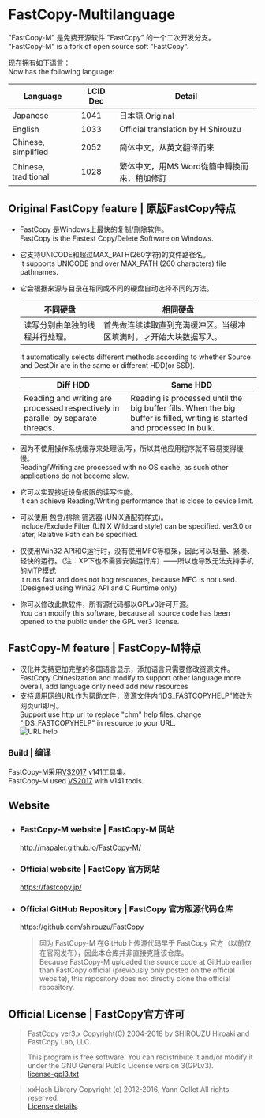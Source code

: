 **FastCopy-M**ultilanguage
===========
"FastCopy-M" 是免费开源软件 "FastCopy" 的一个二次开发分支。  
"FastCopy-M" is a fork of open source soft "FastCopy".

现在拥有如下语言：  
Now has the following language:

| Language | LCID Dec | Detail |
| --- | --- | --- |
| Japanese | 1041 | 日本語,Original |
| English | 1033 | Official translation by H.Shirouzu |
| Chinese, simplified | 2052 | 简体中文，从英文翻译而来 |
| Chinese, traditional | 1028 | 繁体中文，用MS Word從簡中轉換而來，稍加修訂 |

## Original FastCopy feature | 原版FastCopy特点
* FastCopy 是Windows上最快的复制/删除软件。  
FastCopy is the Fastest Copy/Delete Software on Windows.
* 它支持UNICODE和超过MAX_PATH(260字符)的文件路径名。  
It supports UNICODE and over MAX_PATH (260 characters) file pathnames.
* 它会根据来源与目录在相同或不同的硬盘自动选择不同的方法。  
  
  | 不同硬盘 | 相同硬盘 |
  | --- | --- |
  | 读写分别由单独的线程并行处理。 | 首先做连续读取直到充满缓冲区。当缓冲区填满时，才开始大块数据写入。 |
  
  It automatically selects different methods according to whether Source and DestDir are in the same or different HDD(or SSD).  
  
  | Diff HDD | Same HDD |
  | --- | --- |
  | Reading and writing are processed respectively in parallel by separate threads. | Reading is processed until the big buffer fills. When the big buffer is filled, writing is started and processed in bulk. |
* 因为不使用操作系统缓存来处理读/写，所以其他应用程序就不容易变得缓慢。  
Reading/Writing are processed with no OS cache, as such other applications do not become slow.
* 它可以实现接近设备极限的读写性能。  
It can achieve Reading/Writing performance that is close to device limit.
* 可以使用 包含/排除 筛选器 (UNIX通配符样式)。  
Include/Exclude Filter (UNIX Wildcard style) can be specified. ver3.0 or later, Relative Path can be specified.
* 仅使用Win32 API和C运行时，没有使用MFC等框架，因此可以轻量、紧凑、轻快的运行。（注：XP下也不需要安装运行库）——所以也导致无法支持手机的MTP模式  
It runs fast and does not hog resources, because MFC is not used. (Designed using Win32 API and C Runtime only)
* 你可以修改此款软件，所有源代码都以GPLv3许可开源。  
You can modify this software, because all source code has been opened to the public under the GPL ver3 license.
## FastCopy-M feature | FastCopy-M特点
* 汉化并支持更加完整的多国语言显示，添加语言只需要修改资源文件。  
FastCopy Chinesization and modify to support other language more overall, add language only need add new resources
* 支持调用网络URL作为帮助文件，资源文件内“IDS_FASTCOPYHELP”修改为网页url即可。  
Support use http url to replace "chm" help files, change "IDS_FASTCOPYHELP" in resource to your URL.  
![URL help](http://ww4.sinaimg.cn/large/6c84b2d6gw1ewbd1y0bygj20rw0le4bq.jpg)

### Build | 编译
FastCopy-M采用[VS2017](https://www.visualstudio.com/zh-cn/downloads/download-visual-studio-vs.aspx) v141工具集。  
FastCopy-M used [VS2017](https://www.visualstudio.com/en-us/downloads/download-visual-studio-vs.aspx) with v141 tools.

## Website
* ### FastCopy-M website | FastCopy-M 网站
  http://mapaler.github.io/FastCopy-M/
* ### Official website | FastCopy 官方网站
  https://fastcopy.jp/

* ### Official GitHub Repository | FastCopy 官方版源代码仓库
  https://github.com/shirouzu/FastCopy
  >因为 FastCopy-M 在GitHub上传源代码早于 FastCopy 官方（以前仅在官网发布），因此本仓库并非直接克隆该仓库。  
  >Because FastCopy-M uploaded the source code at GitHub earlier than FastCopy official (previously only posted on the official website), this repository does not directly clone the official repository.
## Official License | FastCopy官方许可
> FastCopy ver3.x Copyright(C) 2004-2018 by SHIROUZU Hiroaki and FastCopy Lab, LLC.
> 
> This program is free software. You can redistribute it and/or modify it under the GNU General Public License version 3(GPLv3).  
> [license-gpl3.txt](https://fastcopy.jp/help/license-gpl3.txt)

> xxHash Library Copyright (c) 2012-2016, Yann Collet All rights reserved.  
> [License details](https://fastcopy.jp/help/xxhash-LICENSE.txt).
